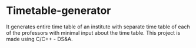 # Timetable-generator
It generates entire time table of an institute with separate time table of each of the professors with minimal input about the time table. This project is made using C/C++ - DS&amp;A.
